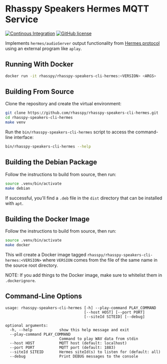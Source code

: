 # Rhasspy Speakers Hermes MQTT Service

[![Continous Integration](https://github.com/rhasspy/rhasspy-speakers-cli-hermes/workflows/Test%20Python%20package/badge.svg)](https://github.com/rhasspy/rhasspy-speakers-cli-hermes/actions)
[![GitHub license](https://img.shields.io/github/license/rhasspy/rhasspy-speakers-cli-hermes.svg)](https://github.com/rhasspy/rhasspy-speakers-cli-hermes/blob/master/LICENSE)

Implements `hermes/audioServer` output functionality from [Hermes protocol](https://docs.snips.ai/reference/hermes) using an external program like `aplay`.

## Running With Docker

```bash
docker run -it rhasspy/rhasspy-speakers-cli-hermes:<VERSION> <ARGS>
```

## Building From Source

Clone the repository and create the virtual environment:

```bash
git clone https://github.com/rhasspy/rhasspy-speakers-cli-hermes.git
cd rhasspy-speakers-cli-hermes
make venv
```

Run the `bin/rhasspy-speakers-cli-hermes` script to access the command-line interface:

```bash
bin/rhasspy-speakers-cli-hermes --help
```

## Building the Debian Package

Follow the instructions to build from source, then run:

```bash
source .venv/bin/activate
make debian
```

If successful, you'll find a `.deb` file in the `dist` directory that can be installed with `apt`.

## Building the Docker Image

Follow the instructions to build from source, then run:

```bash
source .venv/bin/activate
make docker
```

This will create a Docker image tagged `rhasspy/rhasspy-speakers-cli-hermes:<VERSION>` where `VERSION` comes from the file of the same name in the source root directory.

NOTE: If you add things to the Docker image, make sure to whitelist them in `.dockerignore`.

## Command-Line Options

```
usage: rhasspy-speakers-cli-hermes [-h] --play-command PLAY_COMMAND
                                   [--host HOST] [--port PORT]
                                   [--siteId SITEID] [--debug]

optional arguments:
  -h, --help            show this help message and exit
  --play-command PLAY_COMMAND
                        Command to play WAV data from stdin
  --host HOST           MQTT host (default: localhost)
  --port PORT           MQTT port (default: 1883)
  --siteId SITEID       Hermes siteId(s) to listen for (default: all)
  --debug               Print DEBUG messages to the console
```
